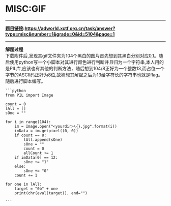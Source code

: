 MISC:GIF
===========
--------------------
**[题目链接](https://adworld.xctf.org.cn/task/answer?type=misc&number=1&grade=0&id=5104&page=1):<https://adworld.xctf.org.cn/task/answer?type=misc&number=1&grade=0&id=5104&page=1>**  
****  
**解题过程**  
下载附件后,发现其gif文件夹为104个黑白的图片首先想到其黑白分别对应0,1。随后使用python写一个小脚本对其进行颜色进行判断并且归为一个字符串,本人用的是PIL库,应该也有其他的判断方法，随后想到104/8正好为一个整数13,而占位一个字节的ASCII码正好为8位,故猜想其解密之后为13给字符长的字符串也就是flag。随后进行脚本编写。  
	
	```python
	from PIL import Image

	count = 0
	lAll = []
	sOne = ""
	
	for i in range(104):
	    im = Image.open("<yourdir>\{}.jpg".format(i))
	    imData = im.getpixel((0, 0))
	    if count == 8:
	        lAll.append(sOne)
	        sOne = ""
	        count = 0
	        allCount += 1
	    if imData[0] == 12:
	        sOne += "1"
	    else:
	        sOne += "0"
	    count += 1
	
	for one in lAll:
	    target = "0b" + one
	    print(chr(eval(target)), end="")
	
	```